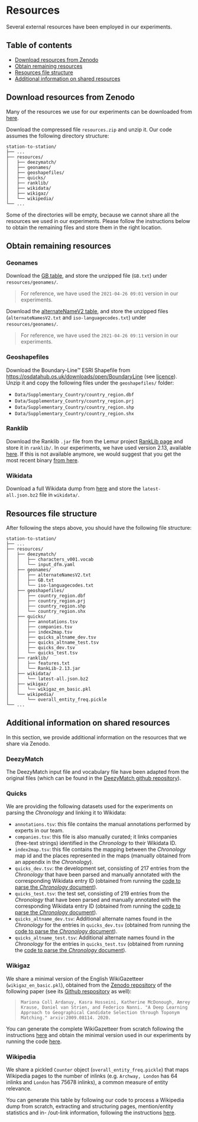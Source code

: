 # Resources

Several external resources have been employed in our experiments.

## Table of contents

- [Download resources from Zenodo](#download-resources-from-zenodo)
- [Obtain remaining resources](#obtain-remaining-resources)
- [Resources file structure](#resources-file-structure)
- [Additional information on shared resources](#additional-information-on-shared-resources)

## Download resources from Zenodo

Many of the resources we use for our experiments can be downloaded from [here](https://thealanturininstitute-my.sharepoint.com/:u:/g/personal/mcollardanuy_turing_ac_uk/Ecmzmb2pwolKuFQMMbjYcWQBN3kYoXB2xRgZdRCP2ZVyEQ?e=eAadQH).

Download the compressed file `resources.zip` and unzip it. Our code assumes the following directory structure:

```
station-to-station/
├── ...
├── resources/
│   ├── deezymatch/
│   ├── geonames/
│   ├── geoshapefiles/
│   ├── quicks/
│   ├── ranklib/
│   ├── wikidata/
│   ├── wikigaz/
│   └── wikipedia/
└── ...
```

Some of the directories will be empty, because we cannot share all the resources we used in our experiments. Please follow the instructions below to obtain the remaining files and store them in the right location.

## Obtain remaining resources

### Geonames

Download the [GB table](http://download.geonames.org/export/dump/GB.zip), and store the unzipped file (`GB.txt`) under `resources/geonames/`.
> For reference, we have used the `2021-04-26 09:01` version in our experiments.

Download the [alternateNameV2 table](http://download.geonames.org/export/dump/alternateNamesV2.zip), and store the unzipped files (`alternateNamesV2.txt` and `iso-languagecodes.txt`) under `resources/geonames/`.
> For reference, we have used the `2021-04-26 09:11` version in our experiments.

### Geoshapefiles

Download the Boundary-Line™ ESRI Shapefile from https://osdatahub.os.uk/downloads/open/BoundaryLine (see [licence](http://www.nationalarchives.gov.uk/doc/open-government-licence/version/3/)). Unzip it and copy the following files under the `geoshapefiles/` folder:
* `Data/Supplementary_Country/country_region.dbf`
* `Data/Supplementary_Country/country_region.prj`
* `Data/Supplementary_Country/country_region.shp`
* `Data/Supplementary_Country/country_region.shx`

### Ranklib

Download the Ranklib `.jar` file from the Lemur project [RankLib page](https://sourceforge.net/p/lemur/wiki/RankLib/) and store it in `ranklib/`. In our experiments, we have used version 2.13, available [here](https://sourceforge.net/projects/lemur/files/lemur/RankLib-2.13/). If this is not available anymore, we would suggest that you get the most recent binary [from here](https://sourceforge.net/projects/lemur/files/lemur/).

### Wikidata

Download a full Wikidata dump from [here](https://dumps.wikimedia.org/wikidatawiki/entities/latest-all.json.bz2) and store the `latest-all.json.bz2` file in `wikidata/`.

## Resources file structure

After following the steps above, you should have the following file structure:
```
station-to-station/
├── ...
├── resources/
│   ├── deezymatch/
│   │   ├── characters_v001.vocab
│   │   └── input_dfm.yaml
│   ├── geonames/
│   │   ├── alternateNamesV2.txt
│   │   ├── GB.txt
│   │   └── iso-languagecodes.txt
│   ├── geoshapefiles/
│   │   ├── country_region.dbf
│   │   ├── country_region.prj
│   │   ├── country_region.shp
│   │   └── country_region.shx
│   ├── quicks/
│   │   ├── annotations.tsv
│   │   ├── companies.tsv
│   │   ├── index2map.tsv
│   │   ├── quicks_altname_dev.tsv
│   │   ├── quicks_altname_test.tsv
│   │   ├── quicks_dev.tsv
│   │   └── quicks_test.tsv
│   ├── ranklib/
│   │   ├── features.txt
│   │   └── RankLib-2.13.jar
│   ├── wikidata/
│   │   └── latest-all.json.bz2
│   ├── wikigaz/
│   │   └── wikigaz_en_basic.pkl
│   └── wikipedia/
│       └── overall_entity_freq.pickle
└── ...
```

## Additional information on shared resources

In this section, we provide additional information on the resources that we share via Zenodo.

### DeezyMatch

The DeezyMatch input file and vocabulary file have been adapted from the original files (which can be found in the [DeezyMatch github repository](https://github.com/Living-with-machines/DeezyMatch/)).

### Quicks

We are providing the following datasets used for the experiments on parsing the _Chronology_ and linking it to Wikidata:
* `annotations.tsv`: this file contains the manual annotations performed by experts in our team.
* `companies.tsv`: this file is also manually curated; it links companies (free-text strings) identified in the _Chronology_ to their Wikidata ID.
* `index2map.tsv`: this file contains the mapping between the _Chronology_ map id and the places represented in the maps (manually obtained from an appendix in the _Chronology_).
* `quicks_dev.tsv`: the development set, consisting of 217 entries from the _Chronology_ that have been parsed and manually annotated with the corresponding Wikidata entry ID (obtained from running the [code to parse the _Chronology_ document](https://github.com/Living-with-machines/station-to-station/tree/main/quicks)).
* `quicks_test.tsv`: the test set, consisting of 219 entries from the _Chronology_ that have been parsed and manually annotated with the corresponding Wikidata entry ID (obtained from running the [code to parse the _Chronology_ document](https://github.com/Living-with-machines/station-to-station/tree/main/quicks)).
* `quicks_altname_dev.tsv`: Additional alternate names found in the _Chronology_ for the entries in `quicks_dev.tsv` (obtained from running the [code to parse the _Chronology_ document](https://github.com/Living-with-machines/station-to-station/tree/main/quicks)).
* `quicks_altname_test.tsv`: Additional alternate names found in the _Chronology_ for the entries in `quicks_test.tsv` (obtained from running the [code to parse the _Chronology_ document](https://github.com/Living-with-machines/station-to-station/tree/main/quicks)).

### Wikigaz

We share a minimal version of the English WikiGazetteer (`wikigaz_en_basic.pkl`), obtained from the [Zenodo repository](https://zenodo.org/record/4034819#.YL8m8TZKi-8) of the following paper (see its [Github respository](https://github.com/Living-with-machines/LwM_SIGSPATIAL2020_ToponymMatching) as well):
> ```
> Mariona Coll Ardanuy, Kasra Hosseini, Katherine McDonough, Amrey Krause, Daniel van Strien, and Federico Nanni. "A Deep Learning Approach to Geographical Candidate Selection through Toponym Matching." arxiv:2009.08114. 2020.
> ```

You can generate the complete WikiGazetteer from scratch following the instructions [here](https://github.com/Living-with-machines/lwm_GIR19_resolving_places/tree/master/gazetteer_construction) and obtain the minimal version used in our experiments by running the code [here](https://github.com/Living-with-machines/LwM_SIGSPATIAL2020_ToponymMatching/blob/master/processing/gazetteers/generate_wikigazetteers.ipynb).

### Wikipedia 

We share a pickled `Counter` object (`overall_entity_freq.pickle`) that maps Wikipedia pages to the number of inlinks (e.g. `Archway, London` has 64 inlinks and `London` has 75678 inlinks), a common measure of entity relevance.

You can generate this table by following our code to process a Wikipedia dump from scratch, extracting and structuring pages, mention/entity statistics and in- /out-link information, following the instructions [here](https://github.com/fedenanni/Reimplementing-TagMe).
